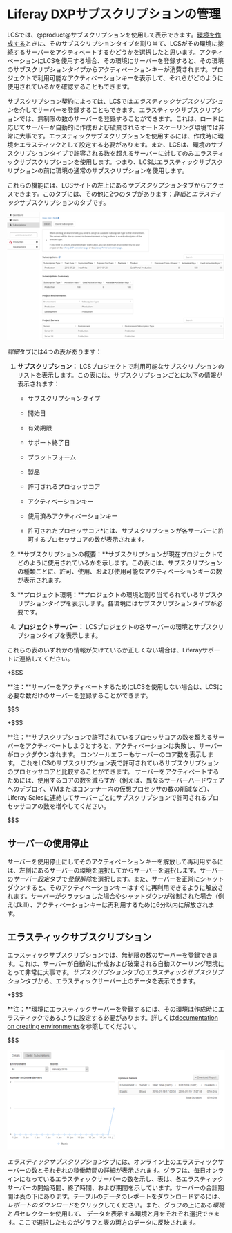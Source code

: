 # Liferay DXPサブスクリプションの管理[](id=managing-liferay-dxp-subscriptions)

LCSでは、@product@サブスクリプションを使用して表示できます。[環境を作成する](/discover/deployment/-/knowledge_base/7-1/managing-lcs-environments#creating-environments)ときに、そのサブスクリプションタイプを割り当て、LCSがその環境に接続するサーバーをアクティべートするかどうかを選択したと思います。アクティベーションにLCSを使用する場合、その環境にサーバーを登録すると、その環境のサブスクリプションタイプからアクティベーションキーが消費されます。プロジェクトで利用可能なアクティベーションキーを表示して、それらがどのように使用されているかを確認することもできます。

サブスクリプション契約によっては、LCSでは*エラスティックサブスクリプション*を介してサーバーを登録することもできます。エラスティックサブスクリプションでは、無制限の数のサーバーを登録することができます。これは、ロードに応じてサーバーが自動的に作成および破棄されるオートスケーリング環境では非常に大事です。エラスティックサブスクリプションを使用するには、作成時に環境をエラスティックとして設定する必要があります。また、LCSは、環境のサブスクリプションタイプで許容される数を超えるサーバーに対してのみエラスティックサブスクリプションを使用します。つまり、LCSはエラスティックサブスクリプションの前に環境の通常のサブスクリプションを使用します。

これらの機能には、LCSサイトの左上にある*サブスクリプション*タブからアクセスできます。このタブには、その他に2つのタブがあります：*詳細*と*エラスティック*サブスクリプションのタブです。

![図 1: LCSを使うとサブスクリプションを表示、および管理することができる。](../../../images-dxp/lcs-subscriptions.png)

*詳細*タブには4つの表があります：

1. **サブスクリプション：** LCSプロジェクトで利用可能なサブスクリプションのリストを表示します。この表には、サブスクリプションごとに以下の情報が表示されます：

   - サブスクリプションタイプ

   - 開始日

   - 有効期限

   - サポート終了日

   - プラットフォーム

   - 製品

   - 許可されるプロセッサコア

   - アクティベーションキー

   - 使用済みアクティベーションキー
   * 許可されたプロセッサコア*には、サブスクリプションが各サーバーに許可するプロセッサコアの数が表示されます。

2. **サブスクリプションの概要：**サブスクリプションが現在プロジェクトでどのように使用されているかを示します。この表には、サブスクリプションの種類ごとに、許可、使用、および使用可能なアクティベーションキーの数が表示されます。



3. **プロジェクト環境：**プロジェクトの環境と割り当てられているサブスクリプションタイプを表示します。各環境にはサブスクリプションタイプが必要です。



4. **プロジェクトサーバー：** LCSプロジェクトの各サーバーの環境とサブスクリプションタイプを表示します。



これらの表のいずれかの情報が欠けているか正しくない場合は、Liferayサポートに連絡してください。

+$$$

**注：**サーバーをアクティベートするためにLCSを使用しない場合は、LCSに必要な数だけのサーバーを登録することができます。




$$$

+$$$

**注：**サブスクリプションで許可されているプロセッサコアの数を超えるサーバーをアクティベートしようとすると、アクティベーションは失敗し、サーバーがロックダウンされます。 コンソールエラーもサーバーのコア数を表示します。
これをLCSのサブスクリプション表で許可されているサブスクリプションのプロセッサコアと比較することができます。 サーバーをアクティベートするためには、使用するコアの数を減らすか（例えば、異なるサーバーハードウェアへのデプロイ、VMまたはコンテナー内の仮想プロセッサの数の削減など）、Liferay Salesに連絡してサーバーごとにサブスクリプションで許可されるプロセッサコアの数を増やしてください。


$$$

## サーバーの使用停止[](id=decommissioning-servers)

サーバーを使用停止にしてそのアクティベーションキーを解放して再利用するには、左側にあるサーバーの環境を選択してからサーバーを選択します。サーバーの*サーバー設定*タブで*登録解除*を選択します。また、サーバーを正常にシャットダウンすると、そのアクティベーションキーはすぐに再利用できるように解放されます。サーバーがクラッシュした場合やシャットダウンが強制された場合（例えばkill）、アクティベーションキーは再利用するために6分以内に解放されます。

## エラスティックサブスクリプション[](id=elastic-subscriptions)

エラスティックサブスクリプションでは、無制限の数のサーバーを登録できます。これは、サーバーが自動的に作成および破棄される自動スケーリング環境にとって非常に大事です。*サブスクリプション*タブの*エラスティックサブスクリプション*タブから、エラスティックサーバー上のデータを表示できます。



+$$$

**注：**環境にエラスティックサーバーを登録するには、その環境は作成時にエラスティックであるように設定する必要があります。詳しくは[documentation on creating environments](/discover/deployment/-/knowledge_base/7-1/managing-lcs-environments#creating-environments)を参照してください。

$$$

![図 2:  *エラスティックサブスクリプション* タブはプロジェクトのエラスティックサーバーの詳細を表示します。](../../../images-dxp/lcs-elastic-subscriptions.png) 

*エラスティックサブスクリプション*タブには、オンライン上のエラスティックサーバーの数とそれぞれの稼働時間の詳細が表示されます。グラフは、毎日オンラインになっているエラスティックサーバーの数を示し、表は、各エラスティックサーバーの開始時間、終了時間、および期間を示しています。サーバーの合計期間は表の下にあります。テーブルのデータのレポートをダウンロードするには、*レポートのダウンロード*をクリックしてください。また、グラフの上にある*環境*と*月*セレクターを使用して、 データを表示する環境と月をそれぞれ選択できます。ここで選択したものがグラフと表の両方のデータに反映されます。
